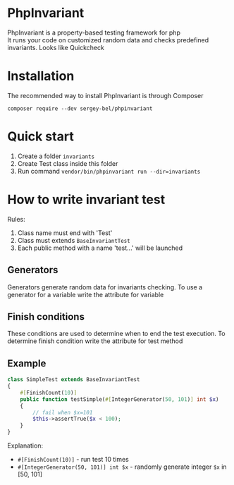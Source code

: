 # PhpInvariant
PhpInvariant is a property-based testing framework for php  
It runs your code on customized random data and checks predefined invariants. Looks like Quickcheck


# Installation
The recommended way to install PhpInvariant is through Composer

`composer require --dev sergey-bel/phpinvariant`

# Quick start
1. Create a folder `invariants`
2. Create Test class inside this folder
3. Run command `vendor/bin/phpinvariant run --dir=invariants`

# How to write invariant test
Rules:  
1. Сlass name must end with 'Test'
1. Class must extends `BaseInvariantTest`
1. Each public method with a name 'test...' will be launched

## Generators
Generators generate random data for invariants checking. To use a generator for a variable write the attribute for variable  

## Finish conditions
These conditions are used to determine when to end the test execution. To determine finish condition  write the attribute for test method

## Example

```php
class SimpleTest extends BaseInvariantTest
{
    #[FinishCount(10)]
    public function testSimple(#[IntegerGenerator(50, 101)] int $x)
    {
        // fail when $x=101
        $this->assertTrue($x < 100);
    }
}
```
Explanation:  
* `#[FinishCount(10)]` - run test 10 times
* `#[IntegerGenerator(50, 101)] int $x` - randomly generate integer `$x` in [50, 101]





